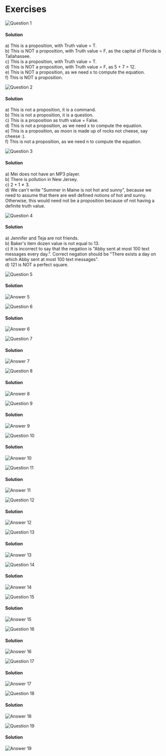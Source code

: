 # Exercises

![Question 1](https://github.com/cpp-rakesh/discrete_mathematics_and_its_applications/blob/master/chapter_1_the_foundations_logic_and_proofs/1.1_propositional_logic/exercises/repo/q1.png)
#### Solution

a) This is a proposition, with Truth value = T.\
b) This is NOT a proposition, with Truth value = F, as the capital of Florida is Tallahassee.\
c) This is a proposition, with Truth value = T.\
d) This is NOT a proposition, with Truth value = F, as 5 + 7 = 12.\
e) This is NOT a proposition, as we need x to compute the equation.\
f) This is NOT a proposition.

![Question 2](https://github.com/cpp-rakesh/discrete_mathematics_and_its_applications/blob/master/chapter_1_the_foundations_logic_and_proofs/1.1_propositional_logic/exercises/repo/q2.png)
#### Solution
a) This is not a proposition, it is a command.\
b) This is not a proposition, it is a question.\
c) This is a proposition as truth value = False.\
d) This is not a proposition, as we need x to compute the equation.\
e) This is a proposition, as moon is made up of rocks not cheese, say cheese :).\
f) This is not a proposition, as we need n to compute the equation.


![Question 3](https://github.com/cpp-rakesh/discrete_mathematics_and_its_applications/blob/master/chapter_1_the_foundations_logic_and_proofs/1.1_propositional_logic/exercises/repo/q3.png)
#### Solution
a) Mei does not have an MP3 player.\
b) There is pollution in New Jersey.\
c) $2 + 1 \ne 3$.\
d) We can't write "Summer in Maine is not hot and sunny", because we need to assume that there are well defined notions of hot and sunny. Otherwise, this would need not be a proposition because of not having a definite truth value.

![Question 4](https://github.com/cpp-rakesh/discrete_mathematics_and_its_applications/blob/master/chapter_1_the_foundations_logic_and_proofs/1.1_propositional_logic/exercises/repo/q4.png)
#### Solution
a) Jennifer and Teja are not friends.\
b) Baker's item dozen value is not equal to 13.\
c) It is incorrect to say that the negation is "Abby sent at most 100 text messages every day.". Correct negation should be "There exists a day on which Abby sent at most 100 text messages".\
d) 121 is NOT a perfect square.

![Question 5](https://github.com/cpp-rakesh/discrete_mathematics_and_its_applications/blob/master/chapter_1_the_foundations_logic_and_proofs/1.1_propositional_logic/exercises/repo/q5.png)
#### Solution
![Answer 5](https://github.com/cpp-rakesh/discrete_mathematics_and_its_applications/blob/master/chapter_1_the_foundations_logic_and_proofs/1.1_propositional_logic/exercises/repo/a5.png)

![Question 6](https://github.com/cpp-rakesh/discrete_mathematics_and_its_applications/blob/master/chapter_1_the_foundations_logic_and_proofs/1.1_propositional_logic/exercises/repo/q6.png)
#### Solution
![Answer 6](https://github.com/cpp-rakesh/discrete_mathematics_and_its_applications/blob/master/chapter_1_the_foundations_logic_and_proofs/1.1_propositional_logic/exercises/repo/a6.png)

![Question 7](https://github.com/cpp-rakesh/discrete_mathematics_and_its_applications/blob/master/chapter_1_the_foundations_logic_and_proofs/1.1_propositional_logic/exercises/repo/q7.png)
#### Solution
![Answer 7](https://github.com/cpp-rakesh/discrete_mathematics_and_its_applications/blob/master/chapter_1_the_foundations_logic_and_proofs/1.1_propositional_logic/exercises/repo/a7.png)

![Question 8](https://github.com/cpp-rakesh/discrete_mathematics_and_its_applications/blob/master/chapter_1_the_foundations_logic_and_proofs/1.1_propositional_logic/exercises/repo/q8.png)
#### Solution
![Answer 8](https://github.com/cpp-rakesh/discrete_mathematics_and_its_applications/blob/master/chapter_1_the_foundations_logic_and_proofs/1.1_propositional_logic/exercises/repo/a8.png)

![Question 9](https://github.com/cpp-rakesh/discrete_mathematics_and_its_applications/blob/master/chapter_1_the_foundations_logic_and_proofs/1.1_propositional_logic/exercises/repo/q9.png)
#### Solution
![Answer 9](https://github.com/cpp-rakesh/discrete_mathematics_and_its_applications/blob/master/chapter_1_the_foundations_logic_and_proofs/1.1_propositional_logic/exercises/repo/a9.png)

![Question 10](https://github.com/cpp-rakesh/discrete_mathematics_and_its_applications/blob/master/chapter_1_the_foundations_logic_and_proofs/1.1_propositional_logic/exercises/repo/q10.png)
#### Solution
![Answer 10](https://github.com/cpp-rakesh/discrete_mathematics_and_its_applications/blob/master/chapter_1_the_foundations_logic_and_proofs/1.1_propositional_logic/exercises/repo/a10.png)

![Question 11](https://github.com/cpp-rakesh/discrete_mathematics_and_its_applications/blob/master/chapter_1_the_foundations_logic_and_proofs/1.1_propositional_logic/exercises/repo/q11.png)
#### Solution
![Answer 11](https://github.com/cpp-rakesh/discrete_mathematics_and_its_applications/blob/master/chapter_1_the_foundations_logic_and_proofs/1.1_propositional_logic/exercises/repo/a11.png)

![Question 12](https://github.com/cpp-rakesh/discrete_mathematics_and_its_applications/blob/master/chapter_1_the_foundations_logic_and_proofs/1.1_propositional_logic/exercises/repo/q12.png)
#### Solution
![Answer 12](https://github.com/cpp-rakesh/discrete_mathematics_and_its_applications/blob/master/chapter_1_the_foundations_logic_and_proofs/1.1_propositional_logic/exercises/repo/a12.png)

![Question 13](https://github.com/cpp-rakesh/discrete_mathematics_and_its_applications/blob/master/chapter_1_the_foundations_logic_and_proofs/1.1_propositional_logic/exercises/repo/q13.png)
#### Solution
![Answer 13](https://github.com/cpp-rakesh/discrete_mathematics_and_its_applications/blob/master/chapter_1_the_foundations_logic_and_proofs/1.1_propositional_logic/exercises/repo/a13.png)

![Question 14](https://github.com/cpp-rakesh/discrete_mathematics_and_its_applications/blob/master/chapter_1_the_foundations_logic_and_proofs/1.1_propositional_logic/exercises/repo/q14.png)
#### Solution
![Answer 14](https://github.com/cpp-rakesh/discrete_mathematics_and_its_applications/blob/master/chapter_1_the_foundations_logic_and_proofs/1.1_propositional_logic/exercises/repo/a14.png)

![Question 15](https://github.com/cpp-rakesh/discrete_mathematics_and_its_applications/blob/master/chapter_1_the_foundations_logic_and_proofs/1.1_propositional_logic/exercises/repo/q15.png)
#### Solution
![Answer 15](https://github.com/cpp-rakesh/discrete_mathematics_and_its_applications/blob/master/chapter_1_the_foundations_logic_and_proofs/1.1_propositional_logic/exercises/repo/a15.png)

![Question 16](https://github.com/cpp-rakesh/discrete_mathematics_and_its_applications/blob/master/chapter_1_the_foundations_logic_and_proofs/1.1_propositional_logic/exercises/repo/q16.png)
#### Solution
![Answer 16](https://github.com/cpp-rakesh/discrete_mathematics_and_its_applications/blob/master/chapter_1_the_foundations_logic_and_proofs/1.1_propositional_logic/exercises/repo/a16.png)

![Question 17](https://github.com/cpp-rakesh/discrete_mathematics_and_its_applications/blob/master/chapter_1_the_foundations_logic_and_proofs/1.1_propositional_logic/exercises/repo/q17.png)
#### Solution
![Answer 17](https://github.com/cpp-rakesh/discrete_mathematics_and_its_applications/blob/master/chapter_1_the_foundations_logic_and_proofs/1.1_propositional_logic/exercises/repo/a17.png)

![Question 18](https://github.com/cpp-rakesh/discrete_mathematics_and_its_applications/blob/master/chapter_1_the_foundations_logic_and_proofs/1.1_propositional_logic/exercises/repo/q18.png)
#### Solution
![Answer 18](https://github.com/cpp-rakesh/discrete_mathematics_and_its_applications/blob/master/chapter_1_the_foundations_logic_and_proofs/1.1_propositional_logic/exercises/repo/a18.png)

![Question 19](https://github.com/cpp-rakesh/discrete_mathematics_and_its_applications/blob/master/chapter_1_the_foundations_logic_and_proofs/1.1_propositional_logic/exercises/repo/q19.png)
#### Solution
![Answer 19](https://github.com/cpp-rakesh/discrete_mathematics_and_its_applications/blob/master/chapter_1_the_foundations_logic_and_proofs/1.1_propositional_logic/exercises/repo/a19.png)
